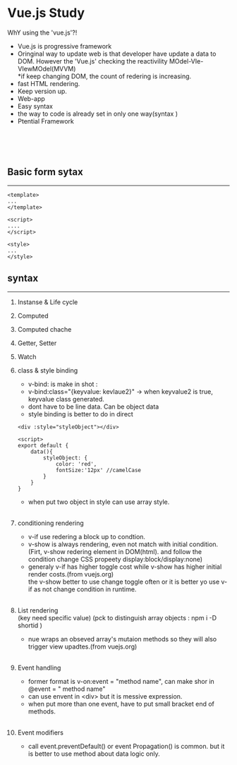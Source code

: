 # Vue.js Study 
WhY using the 'vue.js'?!
- Vue.js is progressive framework 
- Oringinal way to update web is that developer have update a data to DOM. However the 'Vue.js' checking the reactivility MOdel-VIe-VIewMOdel(MVVM)<br/>
*if keep changing DOM, the count of redering is increasing. 
- fast HTML rendering.
- Keep version up.
- Web-app
- Easy syntax
- the way to code is already set in only one way(syntax
)
- Ptential Framework
<br/>
<br/>
<br/>

## Basic form sytax
---------------------------------------------------
```vue
<template>
...
</template>

<script>
....
</script>

<style>
...
</style>
```

## syntax
----------------------------------------------------
1) Instanse & Life cycle
2) Computed
3) Computed chache
4) Getter, Setter
5) Watch 
6) class & style binding 
    - v-bind: is make in shot :
    - v-bind:class="{keyvalue: kevlaue2}" -> when keyvalue2 is true, keyvalue class generated. 
    - dont have to be line data. Can be object data
    - style binding is better to do in direct
    ``` 
    <div :style="styleObject"></div>

    <script>
    export default { 
        data(){
            styleObject: {
                color: 'red',
                fontSize:'12px' //camelCase
            }
        }
    }
    ```
    - when put two object in style can use array style.</br></br>

7) conditioning rendering 
    - v-if use redering a block up to condtion. 
    - v-show is always rendering, even not match with initial condition.<br/>(Firt, v-show redering element in DOM(html). and follow the condition change CSS propeety display:block/display:none)
    - generaly v-if has higher toggle cost while v-show has higher initial render costs.(from vuejs.org)<br/> the v-show better to use change toggle often or it is better yo use v-if as not change condition in runtime. </br></br>

8) List rendering<br/>
    (key need specific value) 
    (pck to distinguish array objects : npm i -D shortid )
    - nue wraps an obseved array's mutaion methods so they will also trigger view upadtes.(from vuejs.org)
    </br></br>

9) Event handling
    - former format is v-on:event = "method name", can make shor in @event = " method name"  
    - can use envent in \<div> but it is messive expression. 
    - when put more than one event, have to put small bracket end of methods.  </br></br>

10) Event modifiers
    - call event.preventDefault() or event Propagation() is common. but it is better to use method about data logic only. 